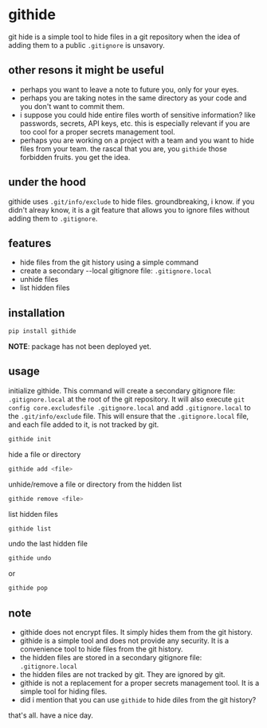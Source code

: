 # githide
git hide is a simple tool to hide files in a git repository when the idea of adding them to a public `.gitignore` is unsavory. 

## other resons it might be useful 
- perhaps you want to leave a note to future you, only for your eyes. 
- perhaps you are taking notes in the same directory as your code and you don't want to commit them.
- i suppose you could hide entire files worth of sensitive information? like passwords, secrets, API keys, etc. this is especially relevant if you are too cool for a proper secrets management tool.
- perhaps you are working on a project with a team and you want to hide files from your team. the rascal that you are, you `githide` those forbidden fruits. you get the idea.

## under the hood
githide uses `.git/info/exclude` to hide files. groundbreaking, i know. if you didn't alreay know, it is a git feature that allows you to ignore files without adding them to `.gitignore`.

## features
- hide files from the git history using a simple command
- create a secondary --local gitignore file: `.gitignore.local`
- unhide files
- list hidden files

## installation
```bash
pip install githide
```
**NOTE**: package has not been deployed yet. 

## usage
initialize githide. This command will create a secondary gitignore file: `.gitignore.local` at the root of the git repository. It will also execute `git config core.excludesfile .gitignore.local` and add `.gitignore.local` to the `.git/info/exclude` file. This will ensure that the `.gitignore.local` file, and each file added to it, is not tracked by git.

```bash
githide init
```
hide a file or directory
```bash
githide add <file>
```
unhide/remove a file or directory from the hidden list
```bash
githide remove <file>
```
list hidden files
```bash
githide list
```
undo the last hidden file
```bash
githide undo
```
or
```bash
githide pop
```

## note
- githide does not encrypt files. It simply hides them from the git history. 
- githide is a simple tool and does not provide any security. It is a convenience tool to hide files from the git history. 
- the hidden files are stored in a secondary gitignore file: `.gitignore.local`
- the hidden files are not tracked by git. They are ignored by git. 
- githide is not a replacement for a proper secrets management tool. It is a simple tool for hiding files. 
- did i mention that you can use `githide` to hide diles from the git history?

that's all. have a nice day. 


